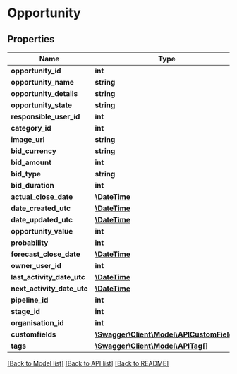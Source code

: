 # Opportunity

## Properties
Name | Type | Description | Notes
------------ | ------------- | ------------- | -------------
**opportunity_id** | **int** |  | [optional] 
**opportunity_name** | **string** |  | 
**opportunity_details** | **string** |  | [optional] 
**opportunity_state** | **string** |  | [optional] 
**responsible_user_id** | **int** |  | [optional] 
**category_id** | **int** |  | [optional] 
**image_url** | **string** |  | [optional] 
**bid_currency** | **string** |  | [optional] 
**bid_amount** | **int** |  | [optional] 
**bid_type** | **string** |  | [optional] 
**bid_duration** | **int** |  | [optional] 
**actual_close_date** | [**\DateTime**](\DateTime.md) |  | [optional] 
**date_created_utc** | [**\DateTime**](\DateTime.md) |  | [optional] 
**date_updated_utc** | [**\DateTime**](\DateTime.md) |  | [optional] 
**opportunity_value** | **int** |  | [optional] 
**probability** | **int** |  | [optional] 
**forecast_close_date** | [**\DateTime**](\DateTime.md) |  | [optional] 
**owner_user_id** | **int** |  | [optional] 
**last_activity_date_utc** | [**\DateTime**](\DateTime.md) |  | [optional] 
**next_activity_date_utc** | [**\DateTime**](\DateTime.md) |  | [optional] 
**pipeline_id** | **int** |  | [optional] 
**stage_id** | **int** |  | [optional] 
**organisation_id** | **int** |  | [optional] 
**customfields** | [**\Swagger\Client\Model\APICustomField[]**](APICustomField.md) |  | [optional] 
**tags** | [**\Swagger\Client\Model\APITag[]**](APITag.md) |  | [optional] 

[[Back to Model list]](../README.md#documentation-for-models) [[Back to API list]](../README.md#documentation-for-api-endpoints) [[Back to README]](../README.md)


